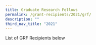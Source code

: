 ```yaml
---
title: Graduate Research Fellows
permalink: /grant-recipients/2021/grf/
description: ""
third_nav_title: "2021"
---
```



List of GRF Recipients below